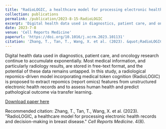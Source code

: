 ```yaml
---
title: "RadioLOGIC, a healthcare model for processing electronic health records and decision-making in breast disease"
collection: publications
permalink: /publication/2023-8-15-RadioLOGIC
excerpt: 'Digital health data used in diagnostics, patient care, and oncology research continue to accumulate exponentially. Most medical information, and particularly radiology results, are stored in free-text format, and the potential of these data remains untapped. In this study, a radiological repomics-driven model incorporating medical token cognition (RadioLOGIC) is proposed to extract repomics (report omics) features from unstructured electronic health records and to assess human health and predict pathological outcome via transfer learning.'
date: 2023-7-8
venue: 'Cell Reports Medicine'
paperurl: 'https://doi.org/10.1016/j.xcrm.2023.101131'
citation: 'Zhang, T., Tan, T., Wang, X. et al. (2023). &quot;RadioLOGIC, a healthcare model for processing electronic health records and decision-making in breast disease.&quot; <i>Cell Reports Medicine</i>. 4(8).'
---
```

Digital health data used in diagnostics, patient care, and oncology research continue to accumulate exponentially. Most medical information, and particularly radiology results, are stored in free-text format, and the potential of these data remains untapped. In this study, a radiological repomics-driven model incorporating medical token cognition (RadioLOGIC) is proposed to extract repomics (report omics) features from unstructured electronic health records and to assess human health and predict pathological outcome via transfer learning.

[Download paper here](https://doi.org/10.1016/j.xcrm.2023.101131)

Recommended citation: Zhang, T., Tan, T., Wang, X. et al. (2023). "RadioLOGIC, a healthcare model for processing electronic health records and decision-making in breast disease." <i>Cell Reports Medicine</i>. 4(8).
